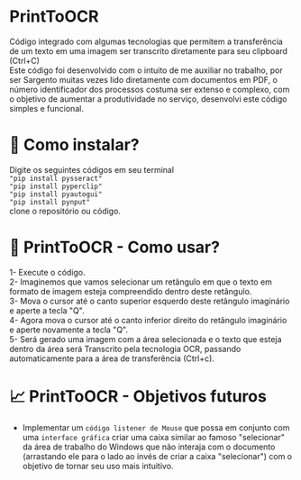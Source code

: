 # PrintToOCR
Código integrado com algumas tecnologias que permitem a transferência de um texto em uma imagem ser transcrito diretamente para seu clipboard (Ctrl+C)  
Este código foi desenvolvido com o intuito de me auxiliar no trabalho, por ser Sargento muitas vezes lido diretamente com documentos em PDF, o número identificador dos processos   costuma ser extenso e complexo, com o objetivo de aumentar a produtividade no serviço, desenvolvi este código simples e funcional.  

# 🤔 Como instalar?
Digite os seguintes códigos em seu terminal   
`"pip install pysseract"  `  
`"pip install pyperclip"  `  
`"pip install pyautogui"  `  
`"pip install pynput" `  
clone o repositório ou código.  

# 🚀 PrintToOCR - Como usar?
1- Execute o código.  
2- Imaginemos que vamos selecionar um retângulo em que o texto em formato de imagem esteja compreendido dentro deste retângulo.  
3- Mova o cursor até o canto superior esquerdo deste retângulo imaginário e aperte a tecla "Q".  
4- Agora mova o cursor até o canto inferior direito do retângulo imaginário e aperte novamente a tecla "Q".  
5- Será gerado uma imagem com a área selecionada e o texto que esteja dentro da área será Transcrito pela tecnologia OCR, passando automaticamente para a área de transferência (Ctrl+c).  

# 📈 PrintToOCR - Objetivos futuros
- Implementar um `código listener de Mouse` que possa em conjunto com uma `interface gráfica` criar uma caixa similar ao famoso "selecionar" da área de trabalho do Windows que não interaja com o documento (arrastando ele para o lado ao invés de criar a caixa "selecionar") com o objetivo de tornar seu uso mais intuitivo.
